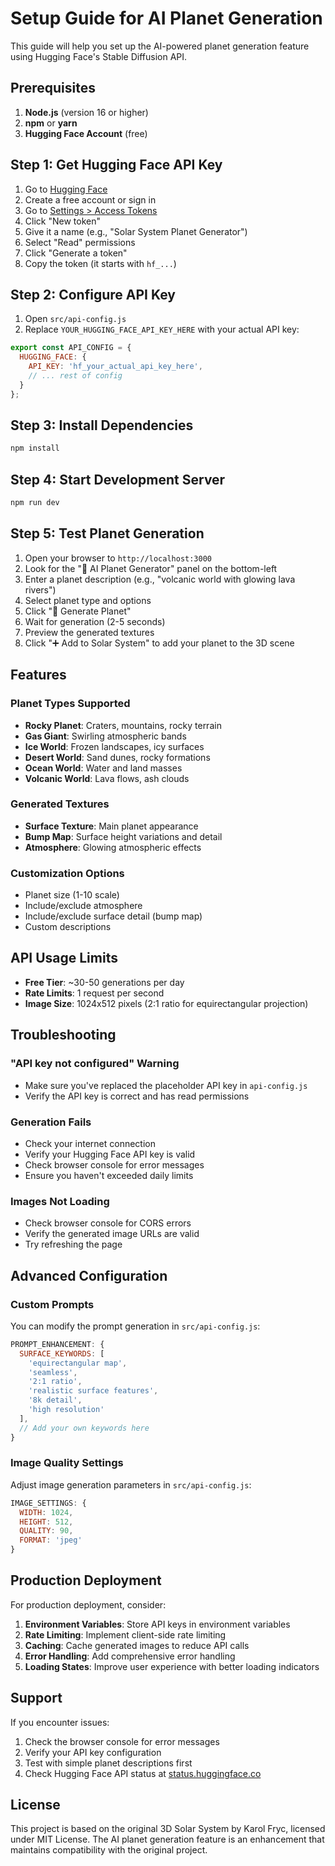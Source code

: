 # Setup Guide for AI Planet Generation

This guide will help you set up the AI-powered planet generation feature using Hugging Face's Stable Diffusion API.

## Prerequisites

1. **Node.js** (version 16 or higher)
2. **npm** or **yarn**
3. **Hugging Face Account** (free)

## Step 1: Get Hugging Face API Key

1. Go to [Hugging Face](https://huggingface.co/)
2. Create a free account or sign in
3. Go to [Settings > Access Tokens](https://huggingface.co/settings/tokens)
4. Click "New token"
5. Give it a name (e.g., "Solar System Planet Generator")
6. Select "Read" permissions
7. Click "Generate a token"
8. Copy the token (it starts with `hf_...`)

## Step 2: Configure API Key

1. Open `src/api-config.js`
2. Replace `YOUR_HUGGING_FACE_API_KEY_HERE` with your actual API key:

```javascript
export const API_CONFIG = {
  HUGGING_FACE: {
    API_KEY: 'hf_your_actual_api_key_here',
    // ... rest of config
  }
};
```

## Step 3: Install Dependencies

```bash
npm install
```

## Step 4: Start Development Server

```bash
npm run dev
```

## Step 5: Test Planet Generation

1. Open your browser to `http://localhost:3000`
2. Look for the "🌌 AI Planet Generator" panel on the bottom-left
3. Enter a planet description (e.g., "volcanic world with glowing lava rivers")
4. Select planet type and options
5. Click "🚀 Generate Planet"
6. Wait for generation (2-5 seconds)
7. Preview the generated textures
8. Click "➕ Add to Solar System" to add your planet to the 3D scene

## Features

### Planet Types Supported
- **Rocky Planet**: Craters, mountains, rocky terrain
- **Gas Giant**: Swirling atmospheric bands
- **Ice World**: Frozen landscapes, icy surfaces
- **Desert World**: Sand dunes, rocky formations
- **Ocean World**: Water and land masses
- **Volcanic World**: Lava flows, ash clouds

### Generated Textures
- **Surface Texture**: Main planet appearance
- **Bump Map**: Surface height variations and detail
- **Atmosphere**: Glowing atmospheric effects

### Customization Options
- Planet size (1-10 scale)
- Include/exclude atmosphere
- Include/exclude surface detail (bump map)
- Custom descriptions

## API Usage Limits

- **Free Tier**: ~30-50 generations per day
- **Rate Limits**: 1 request per second
- **Image Size**: 1024x512 pixels (2:1 ratio for equirectangular projection)

## Troubleshooting

### "API key not configured" Warning
- Make sure you've replaced the placeholder API key in `api-config.js`
- Verify the API key is correct and has read permissions

### Generation Fails
- Check your internet connection
- Verify your Hugging Face API key is valid
- Check browser console for error messages
- Ensure you haven't exceeded daily limits

### Images Not Loading
- Check browser console for CORS errors
- Verify the generated image URLs are valid
- Try refreshing the page

## Advanced Configuration

### Custom Prompts
You can modify the prompt generation in `src/api-config.js`:

```javascript
PROMPT_ENHANCEMENT: {
  SURFACE_KEYWORDS: [
    'equirectangular map',
    'seamless',
    '2:1 ratio',
    'realistic surface features',
    '8k detail',
    'high resolution'
  ],
  // Add your own keywords here
}
```

### Image Quality Settings
Adjust image generation parameters in `src/api-config.js`:

```javascript
IMAGE_SETTINGS: {
  WIDTH: 1024,
  HEIGHT: 512,
  QUALITY: 90,
  FORMAT: 'jpeg'
}
```

## Production Deployment

For production deployment, consider:

1. **Environment Variables**: Store API keys in environment variables
2. **Rate Limiting**: Implement client-side rate limiting
3. **Caching**: Cache generated images to reduce API calls
4. **Error Handling**: Add comprehensive error handling
5. **Loading States**: Improve user experience with better loading indicators

## Support

If you encounter issues:

1. Check the browser console for error messages
2. Verify your API key configuration
3. Test with simple planet descriptions first
4. Check Hugging Face API status at [status.huggingface.co](https://status.huggingface.co)

## License

This project is based on the original 3D Solar System by Karol Fryc, licensed under MIT License. The AI planet generation feature is an enhancement that maintains compatibility with the original project.

